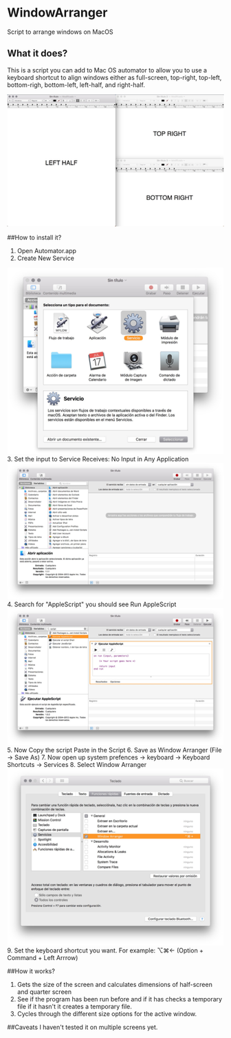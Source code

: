 # WindowArranger
Script to arrange windows on MacOS

## What it does?
This is a script you can add to Mac OS automator to allow you to use a keyboard shortcut to align windows either as full-screen, top-right, top-left, bottom-righ, bottom-left, left-half, and right-half. 

<img src="docs/screenshots/arrangement.jpg">

##How to install it?
1. Open Automator.app
2. Create New Service 
<img src="docs/screenshots/step2.jpg">
3. Set the input to Service Receives: No Input in Any Application
<img src="docs/screenshots/step3.jpg">
4. Search for "AppleScript" you should see Run AppleScript
<img src="docs/screenshots/step4.jpg">
5. Now Copy the script Paste in the Script
6. Save as Window Arranger (File -> Save As)
7. Now open up system prefences -> keyboard -> Keyboard Shortcuts -> Services
8. Select Window Arranger
<img src ="docs/screenshots/step8.jpg">
9. Set the keyboard shortcut you want. For example: ⌥⌘← (Option + Command + Left Arrrow)

##How it works? 
1. Gets the size of the screen and calculates dimensions of half-screen and quarter screen
2. See if the program has been run before and if it has checks a temporary file if it hasn't it creates a temporary file.
3. Cycles through the different size options for the active window.

##Caveats
I haven't tested it on multiple screens yet. 